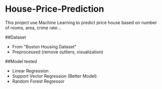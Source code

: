 # House-Price-Prediction
This project use Machine Learning to predict price house based on number of rooms, area, crime rate...

##Dataset
- From "Boston Housing Dataset"
- Preprocessed (remove outliers, visualization)

##Model tested
- Linear Regression
- Support Vector Regression (Better Model)
- Random Forest Regressor
